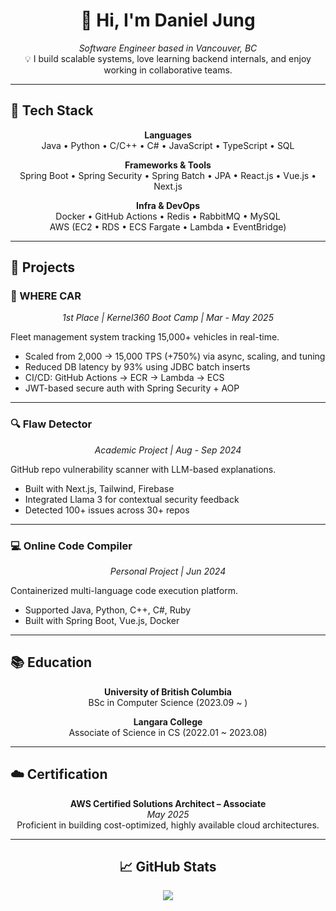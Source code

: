 <div align="center">

# 👋 Hi, I'm Daniel Jung

_Software Engineer based in Vancouver, BC_  
💡 I build scalable systems, love learning backend internals, and enjoy working in collaborative teams.

</div>

---

## 🔧 Tech Stack

<div align="center">

**Languages**  
Java • Python • C/C++ • C# • JavaScript • TypeScript • SQL

**Frameworks & Tools**  
Spring Boot • Spring Security • Spring Batch • JPA • React.js • Vue.js • Next.js

**Infra & DevOps**  
Docker • GitHub Actions • Redis • RabbitMQ • MySQL  
AWS (EC2 • RDS • ECS Fargate • Lambda • EventBridge)  

</div>

---

## 🚀 Projects

### 📍 WHERE CAR  
<div align="center"><i>1st Place | Kernel360 Boot Camp | Mar - May 2025</i></div>


Fleet management system tracking 15,000+ vehicles in real-time.
- Scaled from 2,000 → 15,000 TPS (+750%) via async, scaling, and tuning
- Reduced DB latency by 93% using JDBC batch inserts
- CI/CD: GitHub Actions → ECR → Lambda → ECS
- JWT-based secure auth with Spring Security + AOP

---

### 🔍 Flaw Detector  
<div align="center"><i>Academic Project | Aug - Sep 2024</i></div>


GitHub repo vulnerability scanner with LLM-based explanations.
- Built with Next.js, Tailwind, Firebase
- Integrated Llama 3 for contextual security feedback
- Detected 100+ issues across 30+ repos

---

### 💻 Online Code Compiler  
<div align="center"><i>Personal Project | Jun 2024</i></div>


Containerized multi-language code execution platform.
- Supported Java, Python, C++, C#, Ruby
- Built with Spring Boot, Vue.js, Docker

---


## 📚 Education

<div align="center">

**University of British Columbia**  
BSc in Computer Science (2023.09 ~ )  

**Langara College**  
Associate of Science in CS (2022.01 ~ 2023.08)  

</div>

---

## ☁️ Certification

<div align="center">

**AWS Certified Solutions Architect – Associate**  
_May 2025_  
Proficient in building cost-optimized, highly available cloud architectures.

</div>

---

<h2 align="center">📈 GitHub Stats</h2>

<p align="center">
  <img src="https://github-readme-stats.vercel.app/api?username=devinjae&show_icons=true&theme=default" />
</p>
